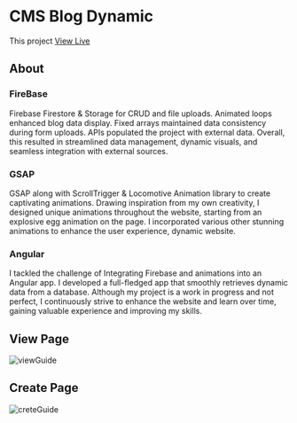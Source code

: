 # CMS Blog Dynamic

This project <a href="https://blog-ng-dynamic.vercel.app/">View Live</a>

## About

### FireBase
Firebase Firestore & Storage for CRUD and file uploads. Animated loops enhanced blog data display. Fixed arrays maintained data consistency during form uploads. APIs populated the project with external data. Overall, this resulted in streamlined data management, dynamic visuals, and seamless integration with external sources. 
### GSAP
GSAP along with ScrollTrigger & Locomotive Animation library to create captivating animations. Drawing inspiration from my own creativity, I designed unique animations throughout the website, starting from an explosive egg animation on the page. I incorporated various other stunning animations to enhance the user experience, dynamic website.
### Angular
I tackled the challenge of Integrating Firebase and animations into an Angular app. I developed a full-fledged app that smoothly retrieves dynamic data from a database. Although my project is a work in progress and not perfect, I continuously strive to enhance the website and learn over time, gaining valuable experience and improving my skills. 


## View Page
![viewGuide](https://github.com/FrontEndProfile/Blog-NG-Dynamic/assets/102220108/d6af88c0-176f-4ab1-8c5d-7fe25c080256)

## Create Page
![creteGuide](https://github.com/FrontEndProfile/Blog-NG-Dynamic/assets/102220108/76165713-6b71-4c73-a8f4-09270704169d)
